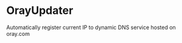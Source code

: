 OrayUpdater
===========

Automatically register current IP to dynamic DNS service hosted on oray.com